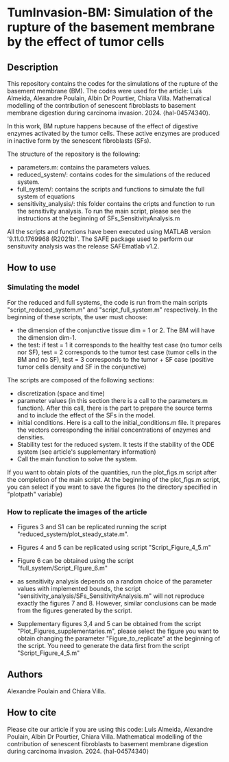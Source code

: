 # TumInvasion-BM: Simulation of the rupture of the basement membrane by the effect of tumor cells


## Description
This repository contains the codes for the simulations of the rupture of the basement membrane (BM).
The codes were used for the article: Luís Almeida, Alexandre Poulain, Albin Dr Pourtier, Chiara Villa. Mathematical modelling of the contribution of senescent fibroblasts to basement membrane digestion during carcinoma invasion. 2024. ⟨hal-04574340⟩.

In this work, BM rupture happens because of the effect of digestive enzymes activated by the tumor cells.
These active enzymes are produced in inactive form by the senescent fibroblasts (SFs).

The structure of the repository is the following:
- parameters.m: contains the parameters values.
- reduced_system/: contains codes for the simulations of the reduced system.
- full_system/: contains the scripts and functions to simulate the full system of equations
- sensitivity_analysis/: this folder contains the cripts and function to run the sensitivity analysis. To run the main script, please see the instructions at the beginning of SFs_SensitivityAnalysis.m

All the scripts and functions have been executed using MATLAB version '9.11.0.1769968 (R2021b)'. 
The SAFE package used to perform our sensituvity analysis was the release SAFEmatlab v1.2. 

## How to use
### Simulating the model
For the reduced and full systems, the code is run from the main scripts "script_reduced_system.m" and "script_full_system.m" respectively.
In the beginning of these scripts, the user must choose:
- the dimension of the conjunctive tissue dim = 1 or 2. The BM will have the dimension dim-1. 
- the test: if test = 1 it corresponds to the healthy test case (no tumor cells nor SF), 
test = 2 corresponds to the tumor test case (tumor cells in the BM and no SF), 
test = 3 corresponds to the tumor + SF case (positive tumor cells density and SF in the conjunctive)

The scripts are composed of the following sections: 
- discretization (space and time)
- parameter values (in this section there is a call to the parameters.m function). 
After this call, there is the part to prepare the source terms and to include the effect of the SFs in the model. 
- initial conditions. Here is a call to the initial_conditions.m file. It prepares the vectors corresponding the initial concentrations of enzymes and densities.
- Stability test for the reduced system. It tests if the stability of the ODE system (see article's supplementary information)
- Call the main function to solve the system. 

If you want to obtain plots of the quantities, run the plot_figs.m script after the completion of the main script. 
At the beginning of the plot_figs.m script, you can select if you want to save the figures (to the directory specified in "plotpath" variable)


### How to replicate the images of the article

- Figures 3 and S1 can be replicated running the script "reduced_system/plot_steady_state.m".
- Figures 4 and 5 can be replicated using script "Script_Figure_4_5.m"
- Figure 6 can be obtained using the script "full_system/Script_FIgure_6.m"

- as sensitivity analysis depends on a random choice of the parameter values with implemented bounds, the script "sensitivity_analysis/SFs_SensitivityAnalysis.m" will not reproduce exactly the figures 7 and 8. However, similar conclusions can be made from the figures generated by the script. 

- Supplementary figures 3,4 and 5 can be obtained from the script "Plot_Figures_supplementaries.m", please select the figure you want to obtain changing the parameter "Figure_to_replicate" at the beginning of the script. You need to generate the data first from the script "Script_Figure_4_5.m"



## Authors
Alexandre Poulain and Chiara Villa. 

## How to cite
Please cite our article if you are using this code: Luís Almeida, Alexandre Poulain, Albin Dr Pourtier, Chiara Villa. Mathematical modelling of the contribution of senescent fibroblasts to basement membrane digestion during carcinoma invasion. 2024. ⟨hal-04574340⟩
